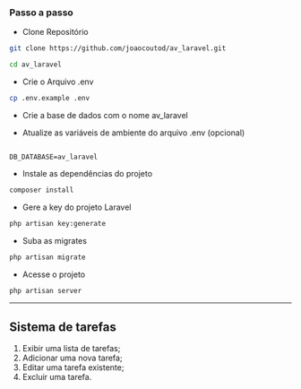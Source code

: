 ### Passo a passo
* Clone Repositório
```sh
git clone https://github.com/joaocoutod/av_laravel.git

```
```sh
cd av_laravel
```

* Crie o Arquivo .env
```sh
cp .env.example .env
```

* Crie a base de dados com o nome av_laravel

* Atualize as variáveis de ambiente do arquivo .env (opcional)
```dosini

DB_DATABASE=av_laravel

```

* Instale as dependências do projeto
```sh
composer install
```


* Gere a key do projeto Laravel
```sh
php artisan key:generate
```

* Suba as migrates
```sh
php artisan migrate
```

* Acesse o projeto
```sh
php artisan server
```


<hr>

## Sistema de tarefas

1. Exibir uma lista de tarefas;
2. Adicionar uma nova tarefa;
3. Editar uma tarefa existente;
4. Excluir uma tarefa.

